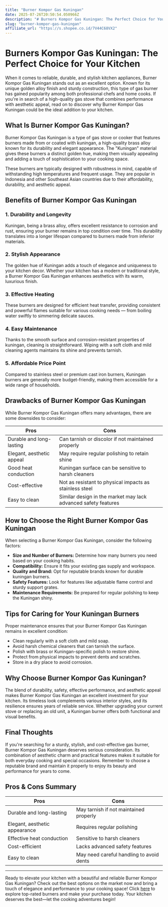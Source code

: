 ```yaml
---
title: "Burner Kompor Gas Kuningan"
date: 2025-07-26T20:50:54.050966Z
description: "# Burners Kompor Gas Kuningan: The Perfect Choice for Your Kitchen..."
slug: "burner-kompor-gas-kuningan"
affiliate_url: "https://s.shopee.co.id/7V44C68VX2"
---
```

# Burners Kompor Gas Kuningan: The Perfect Choice for Your Kitchen

When it comes to reliable, durable, and stylish kitchen appliances, Burner Kompor Gas Kuningan stands out as an excellent option. Known for its unique golden alloy finish and sturdy construction, this type of gas burner has gained popularity among both professional chefs and home cooks. If you're in search of a high-quality gas stove that combines performance with aesthetic appeal, read on to discover why Burner Kompor Gas Kuningan could be the ideal addition to your kitchen.

## What Is Burner Kompor Gas Kuningan?

Burner Kompor Gas Kuningan is a type of gas stove or cooker that features burners made from or coated with kuningan, a high-quality brass alloy known for its durability and elegant appearance. The "Kuningan" material gives these burners a distinct golden hue, making them visually appealing and adding a touch of sophistication to your cooking space.

These burners are typically designed with robustness in mind, capable of withstanding high temperatures and frequent usage. They are popular in Indonesia and other Southeast Asian countries due to their affordability, durability, and aesthetic appeal.

## Benefits of Burner Kompor Gas Kuningan

### 1. Durability and Longevity

Kuningan, being a brass alloy, offers excellent resistance to corrosion and rust, ensuring your burner remains in top condition over time. This durability translates into a longer lifespan compared to burners made from inferior materials.

### 2. Stylish Appearance

The golden hue of Kuningan adds a touch of elegance and uniqueness to your kitchen decor. Whether your kitchen has a modern or traditional style, a Burner Kompor Gas Kuningan enhances aesthetics with its warm, luxurious finish.

### 3. Effective Heating

These burners are designed for efficient heat transfer, providing consistent and powerful flames suitable for various cooking needs — from boiling water swiftly to simmering delicate sauces.

### 4. Easy Maintenance

Thanks to the smooth surface and corrosion-resistant properties of kuningan, cleaning is straightforward. Wiping with a soft cloth and mild cleaning agents maintains its shine and prevents tarnish.

### 5. Affordable Price Point

Compared to stainless steel or premium cast iron burners, Kuningan burners are generally more budget-friendly, making them accessible for a wide range of households.

## Drawbacks of Burner Kompor Gas Kuningan

While Burner Kompor Gas Kuningan offers many advantages, there are some downsides to consider:

| Pros | Cons |
|--------------------|------------------------------------------------|
| Durable and long-lasting | Can tarnish or discolor if not maintained properly |
| Elegant, aesthetic appeal | May require regular polishing to retain shine |
| Good heat conduction | Kuningan surface can be sensitive to harsh cleaners |
| Cost-effective | Not as resistant to physical impacts as stainless steel |
| Easy to clean | Similar design in the market may lack advanced safety features |

## How to Choose the Right Burner Kompor Gas Kuningan

When selecting a Burner Kompor Gas Kuningan, consider the following factors:

- **Size and Number of Burners:** Determine how many burners you need based on your cooking habits.
- **Compatibility:** Ensure it fits your existing gas supply and workspace.
- **Quality and Brand:** Opt for reputable brands known for durable kuningan burners.
- **Safety Features:** Look for features like adjustable flame control and sturdy support grates.
- **Maintenance Requirements:** Be prepared for regular polishing to keep the Kuningan shiny.

## Tips for Caring for Your Kuningan Burners

Proper maintenance ensures that your Burner Kompor Gas Kuningan remains in excellent condition:

- Clean regularly with a soft cloth and mild soap.
- Avoid harsh chemical cleaners that can tarnish the surface.
- Polish with brass or Kuningan-specific polish to restore shine.
- Protect from physical impacts to prevent dents and scratches.
- Store in a dry place to avoid corrosion.

## Why Choose Burner Kompor Gas Kuningan?

The blend of durability, safety, effective performance, and aesthetic appeal makes Burner Kompor Gas Kuningan an excellent investment for your kitchen. Its timeless look complements various interior styles, and its resilience ensures years of reliable service. Whether upgrading your current stove or replacing an old unit, a Kuningan burner offers both functional and visual benefits.

## Final Thoughts

If you're searching for a sturdy, stylish, and cost-effective gas burner, Burner Kompor Gas Kuningan deserves serious consideration. Its combination of aesthetic charm and practical features makes it suitable for both everyday cooking and special occasions. Remember to choose a reputable brand and maintain it properly to enjoy its beauty and performance for years to come.

## Pros & Cons Summary

| Pros | Cons |
|--------------------|------------------------------------------------|
| Durable and long-lasting | May tarnish if not maintained properly |
| Elegant, aesthetic appearance | Requires regular polishing |
| Effective heat conduction | Sensitive to harsh cleaners |
| Cost-efficient | Lacks advanced safety features |
| Easy to clean | May need careful handling to avoid dents |

---

Ready to elevate your kitchen with a beautiful and reliable Burner Kompor Gas Kuningan? Check out the best options on the market now and bring a touch of elegance and performance to your cooking space! Click [here](https://s.shopee.co.id/7V44C68VX2) to explore top-rated burners and make your purchase today. Your kitchen deserves the best—let the cooking adventures begin!